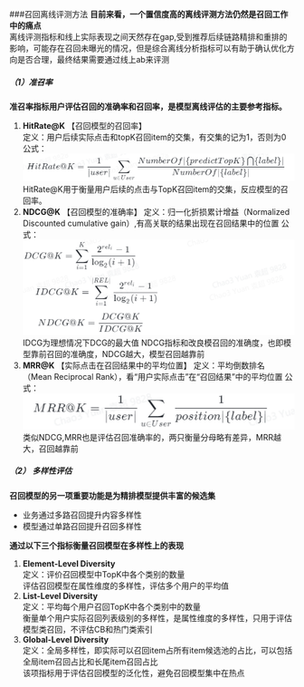 ###召回离线评测方法
**目前来看，一个置信度高的离线评测方法仍然是召回工作中的痛点**  
离线评测指标和线上实际表现之间天然存在gap,受到推荐后续链路精排和重排的影响，可能存在召回未曝光的情况，但是综合离线分析指标可以有助于确认优化方向是否合理，最终结果需要通过线上ab来评测   
##### （1）准召率  
**准召率指标用户评估召回的准确率和召回率，是模型离线评估的主要参考指标。**
1. **HitRate@K** 【召回模型的召回率】  
   定义：用户后续实际点击和topK召回item的交集，有交集的记为1，否则为0  
   公式：![avatar](img0.png)  
HitRate@K用于衡量用户后续的点击与TopK召回item的交集，反应模型的召回率。
2. **NDCG@K** 【召回模型的准确率】
   定义：归一化折损累计增益（Normalized Discounted cumulative gain）,有高关联的结果出现在召回结果中的位置
   公式：![avatar](img1.png)  
IDCG为理想情况下DCG的最大值
NDCG指标和改良模召回的准确度，也即模型靠前召回的准确度，NDCG越大，模型召回越靠前
3. **MRR@K** 【实际点击在召回结果中的平均位置】
   定义：平均倒数排名 （Mean Reciprocal Rank），看“用户实际点击”在“召回结果”中的平均位置
   公式：![avatar](img2.png)    
类似NDCG,MRR也是评估召回准确率的，两只衡量分母略有差异，MRR越大，召回越靠前  
##### （2） 多样性评估   
**召回模型的另一项重要功能是为精排模型提供丰富的候选集**   
* 业务通过多路召回提升内容多样性
* 模型通过单路召回提升召回多样性

**通过以下三个指标衡量召回模型在多样性上的表现**
1. **Element-Level Diversity**  
   定义：评价召回模型中TopK中各个类别的数量  
   评估召回模型在属性维度的多样性，评估多个用户的平均值
2. **List-Level Diversity**  
   定义：平均每个用户召回TopK中各个类别中的数量  
   衡量单个用户实际召回列表级别的多样性，是属性维度的多样性，只用于评估模型类召回，不评估CB和热门类索引
3. **Global-Level Diversity**  
   定义：全局多样性，即实际可以召回item占所有item候选池的占比，可以包括全局item召回占比和长尾item召回占比  
   该项指标用于评估召回模型的泛化性，避免召回模型集中在热点